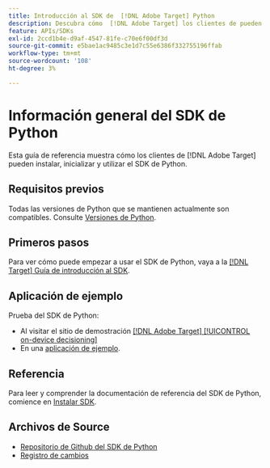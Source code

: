```yaml
---
title: Introducción al SDK de  [!DNL Adobe Target] Python
description: Descubra cómo  [!DNL Adobe Target] los clientes de pueden instalar, inicializar y utilizar el SDK de Python de.
feature: APIs/SDKs
exl-id: 2ccd1b4e-d9af-4547-81fe-c70e6f00df3d
source-git-commit: e5bae1ac9485c3e1d7c55e6386f332755196ffab
workflow-type: tm+mt
source-wordcount: '108'
ht-degree: 3%

---
```


# Información general del SDK de Python

Esta guía de referencia muestra cómo los clientes de [!DNL Adobe Target] pueden instalar, inicializar y utilizar el SDK de Python.

## Requisitos previos

Todas las versiones de Python que se mantienen actualmente son compatibles. Consulte [Versiones de Python](https://www.python.org/downloads/).

## Primeros pasos

Para ver cómo puede empezar a usar el SDK de Python, vaya a la [[!DNL Target] Guía de introducción al SDK](../sdk-guides/getting-started/getting-started.md).

## Aplicación de ejemplo

Prueba del SDK de Python:

* Al visitar el sitio de demostración [[!DNL Adobe Target] [!UICONTROL on-device decisioning]](https://github.com/adobe/on-device-decisioning-demo-site)
* En una [aplicación de ejemplo](../sdk-guides/sample-apps/sample-apps.md).

## Referencia

Para leer y comprender la documentación de referencia del SDK de Python, comience en [Instalar SDK](install-sdk.md).

## Archivos de Source

* [Repositorio de Github del SDK de Python](https://github.com/adobe/target-python-sdk)
* [Registro de cambios](https://github.com/adobe/target-python-sdk/blob/master/CHANGELOG.md)
